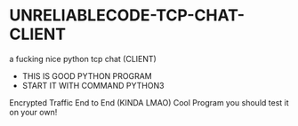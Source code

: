 # UNRELIABLECODE-TCP-CHAT-CLIENT
a fucking nice python tcp chat (CLIENT)

* THIS IS GOOD PYTHON PROGRAM
* START IT WITH COMMAND PYTHON3

Encrypted Traffic End to End (KINDA LMAO)
Cool Program you should test it on your own!
